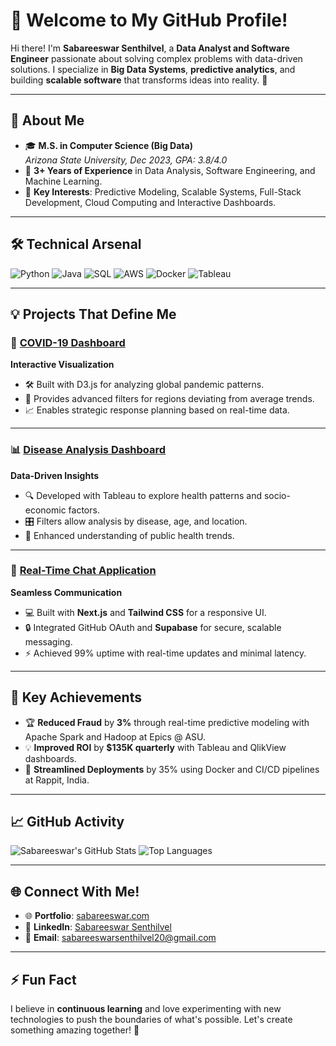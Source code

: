 # 👋 Welcome to My GitHub Profile!

Hi there! I'm **Sabareeswar Senthilvel**, a **Data Analyst and Software Engineer** passionate about solving complex problems with data-driven solutions. I specialize in **Big Data Systems**, **predictive analytics**, and building **scalable software** that transforms ideas into reality. 🚀

---

## 🚀 About Me

- 🎓 **M.S. in Computer Science (Big Data)**  
  *Arizona State University, Dec 2023, GPA: 3.8/4.0*
- 💼 **3+ Years of Experience** in Data Analysis, Software Engineering, and Machine Learning.
- 🌟 **Key Interests**: Predictive Modeling, Scalable Systems, Full-Stack Development, Cloud Computing and Interactive Dashboards.

---

## 🛠️ Technical Arsenal

![Python](https://img.shields.io/badge/-Python-3776AB?logo=python&logoColor=white&style=for-the-badge)
![Java](https://img.shields.io/badge/-Java-007396?logo=java&logoColor=white&style=for-the-badge)
![SQL](https://img.shields.io/badge/-SQL-4479A1?logo=postgresql&logoColor=white&style=for-the-badge)
![AWS](https://img.shields.io/badge/-AWS-FF9900?logo=amazonaws&logoColor=white&style=for-the-badge)
![Docker](https://img.shields.io/badge/-Docker-2496ED?logo=docker&logoColor=white&style=for-the-badge)
![Tableau](https://img.shields.io/badge/-Tableau-E97627?logo=tableau&logoColor=white&style=for-the-badge)

---

## 💡 Projects That Define Me

### 🦠 [COVID-19 Dashboard](https://github.com/Sabari202/covid-19_dashboard)
**Interactive Visualization**  
- 🛠 Built with D3.js for analyzing global pandemic patterns.  
- 🎯 Provides advanced filters for regions deviating from average trends.  
- 📈 Enables strategic response planning based on real-time data.  

---

### 📊 [Disease Analysis Dashboard](https://github.com/Sabari202/Disease-Analysis-Dashboard)
**Data-Driven Insights**  
- 🔍 Developed with Tableau to explore health patterns and socio-economic factors.  
- 🎛 Filters allow analysis by disease, age, and location.  
- 🧠 Enhanced understanding of public health trends.  

---

### 💬 [Real-Time Chat Application](https://github.com/Sabari202/realtime-chat)
**Seamless Communication**  
- 💻 Built with **Next.js** and **Tailwind CSS** for a responsive UI.  
- 🔒 Integrated GitHub OAuth and **Supabase** for secure, scalable messaging.  
- ⚡ Achieved 99% uptime with real-time updates and minimal latency.  

---

## 🌟 Key Achievements
- 🏆 **Reduced Fraud** by **3%** through real-time predictive modeling with Apache Spark and Hadoop at Epics @ ASU.  
- 💡 **Improved ROI** by **$135K quarterly** with Tableau and QlikView dashboards.  
- 🚀 **Streamlined Deployments** by 35% using Docker and CI/CD pipelines at Rappit, India.  

---

## 📈 GitHub Activity

![Sabareeswar's GitHub Stats](https://github-readme-stats.vercel.app/api?username=Sabari202&show_icons=true&theme=radical)
![Top Languages](https://github-readme-stats.vercel.app/api/top-langs/?username=Sabari202&layout=compact&theme=radical)

---

## 🌐 Connect With Me!

- 🌐 **Portfolio**: [sabareeswar.com](https://new-portfolio-livid-theta.vercel.app/)
- 💼 **LinkedIn**: [Sabareeswar Senthilvel](https://www.linkedin.com/in/sabareeswar)
- 📧 **Email**: [sabareeswarsenthilvel20@gmail.com](mailto:sabareeswarsenthilvel20@gmail.com)

---

## ⚡ Fun Fact
I believe in **continuous learning** and love experimenting with new technologies to push the boundaries of what's possible. Let's create something amazing together! 🤝
